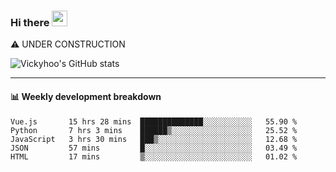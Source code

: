 ### Hi there <a href="https://www.gautamkrishnar.com/"><img src="https://media.giphy.com/media/hvRJCLFzcasrR4ia7z/giphy.gif" width="25px"></a>
⚠️ UNDER CONSTRUCTION

![Vickyhoo's GitHub stats](https://github-readme-stats.vercel.app/api?username=vickyhoo&theme=react&show_icons=true)

---

#### :bar_chart: Weekly development breakdown

<!--START_SECTION:waka-->
```text
Vue.js       15 hrs 28 mins  ██████████████░░░░░░░░░░░   55.90 % 
Python       7 hrs 3 mins    ██████▒░░░░░░░░░░░░░░░░░░   25.52 % 
JavaScript   3 hrs 30 mins   ███▒░░░░░░░░░░░░░░░░░░░░░   12.68 % 
JSON         57 mins         █░░░░░░░░░░░░░░░░░░░░░░░░   03.49 % 
HTML         17 mins         ▒░░░░░░░░░░░░░░░░░░░░░░░░   01.02 % 
```
<!--END_SECTION:waka-->


<!--
**vickyhoo/vickyhoo** is a ✨ _special_ ✨ repository because its `README.md` (this file) appears on your GitHub profile.

Here are some ideas to get you started:

- 🔭 I’m currently working on ...
- 🌱 I’m currently learning ...
- 👯 I’m looking to collaborate on ...
- 🤔 I’m looking for help with ...
- 💬 Ask me about ...
- 📫 How to reach me: ...
- 😄 Pronouns: ...
- ⚡ Fun fact: ...
-->
